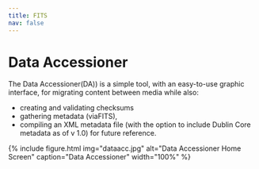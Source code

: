```yaml
---
title: FITS
nav: false
---
```


# Data Accessioner

The Data Accessioner(DA)) is a simple tool, with an easy-to-use graphic interface, for migrating content between media while also:
* creating and validating checksums
* gathering metadata (viaFITS),
* compiling an XML metadata file (with the option to include Dublin Core metadata as of v 1.0) for future reference.

{% include figure.html img="dataacc.jpg" alt="Data Accessioner Home Screen" caption="Data Accessioner" width="100%" %}
